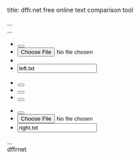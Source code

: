 title:       dffr.net free online text comparison tool

<div>
    <div id="fullview">
        <div id="window">...</div>
        <div id="minimap">...</div>
    </div>
    <div id="editor">
        <div id="menu" class="row">
            <div class="col-xs-5">
                <ul class="list-unstyled text-center">
                    <li class="pull-left"><button id="left-trash" alt="Clear Left" type="button" class="btn btn-sm btn-danger" data-toggle="tooltip" data-placement="bottom" title="Clear Left"><i class="icon-trash"></i></button></li>
                    <li class="pull-left"><span id="left-open" alt="Load Left" class="btn btn-sm btn-info btn-file" data-toggle="tooltip" data-placement="bottom" title="Load Left"><i class="icon-folder-open"></i><input type="file"></span></li>
                    <li class="pull-left"><a download="left.txt" id="left-save"  alt="Save Left" class="btn btn-sm btn-success btn-save" data-toggle="tooltip" data-placement="bottom" title="Save Left"><i class="icon-save-floppy"></i></a></li>
                    <li class=""><input id="left-name" type="text" value="left.txt" data-toggle="tooltip" data-placement="bottom" title="Left Filename"></li>
                </ul>
            </div>
            <div class="col-xs-2">
                <ul class="list-unstyled list-inline text-center">
                    <li><button id="highlight" alt="Toggle Highlighting" type="button" class="btn btn-sm btn-warning" data-toggle="tooltip" data-placement="bottom" title="Toggle Highlighting"><i class="icon-marker"></i></button></li>
                    <li><button id="switch" alt="Switch Left/Right" type="button" class="btn btn-sm btn-primary" data-toggle="tooltip" data-placement="bottom" title="Switch Left/Right"><i class="icon-refresh"></i></button></li>
                    <li><button id="linecount" alt="Toggle&nbsp;Line&nbsp;Count" type="button" class="btn btn-sm btn-warning" data-toggle="tooltip" data-placement="bottom" title="Toggle&nbsp;Line&nbsp;Count"><i class="icon-numberlist"></i></button></li>
                </ul>
            </div>
            <div class="col-xs-5">
                <ul class="list-unstyled text-center">
                    <li class="pull-right"><button id="right-trash" alt="Clear Right" type="button" class="btn btn-sm btn-danger" data-toggle="tooltip" data-placement="bottom" title="Clear&nbsp;Right"><i class="icon-trash"></i></button></li>
                    <li class="pull-right"><span id="right-open"  alt="Load Right" class="btn btn-sm btn-info btn-file" data-toggle="tooltip" data-placement="bottom" title="Load&nbsp;Right"><i class="icon-folder-open"></i><input type="file"></span></li>
                    <li class=""><input id="right-name" type="text" value="right.txt" data-toggle="tooltip" data-placement="bottom" title="Right Filename"></li>
                </ul>
            </div>
        </div>
        <div class="row">
            <div id="comparer">...</div>
        </div>
    </div>
    <div id="logo-bg"><span class="text-warning">dffr</span><span class="text-info"><strong></strong></span><span class="text-success">net</span></div>
</div>
